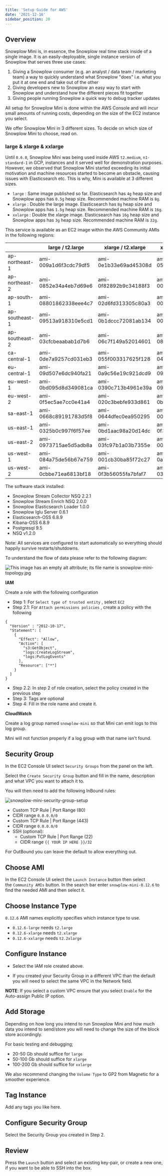 ```yaml
---
title: 'Setup Guide for AWS'
date: '2021-12-16'
sidebar_position: 20
---
```


## Overview

Snowplow Mini is, in essence, the Snowplow real time stack inside of a single image. It is an easily-deployable, single instance version of Snowplow that serves three use cases:

1. Giving a Snowplow consumer (e.g. an analyst / data team / marketing team) a way to quickly understand what Snowplow "does" i.e. what you put it at one end and take out of the other
2. Giving developers new to Snowplow an easy way to start with Snowplow and understand how the different pieces fit together
3. Giving people running Snowplow a quick way to debug tracker updates

All setup for Snowplow Mini is done within the AWS Console and will incur small amounts of running costs, depending on the size of the EC2 instance you select.

We offer Snowplow Mini in 3 different sizes. To decide on which size of Snowplow Mini to choose, read on.

### large & xlarge & xxlarge

Until `0.6.0`, Snowplow Mini was being used inside AWS `t2.medium`, `n1-standard-1` in GCP, instances and it served well for demonstration purposes. However, we observed that Snowplow Mini started exceeding its initial motivation and machine resources started to become an obstacle, causing issues with Elasticsearch etc. This is why, Mini is available at 3 different sizes.

- `large` : Same image published so far. Elasticsearch has `4g` heap size and Snowplow apps has `0.5g` heap size. Recommended machine RAM is `8g`.
- `xlarge` : Double the large image. Elasticsearch has `8g` heap size and Snowplow apps has `1.5g` heap size. Recommended machine RAM is `16g`.
- `xxlarge` : Double the xlarge image. Elasticsearch has `16g` heap size and Snowplow apps has `3g` heap size. Recommended machine RAM is `32g`.

This service is available as an EC2 image within the AWS Community AMIs in the following regions:

|                | large / t2.large      | xlarge / t2.xlarge    | xxlarge / t2.xxlarge  |
| -------------- | --------------------- | --------------------- | --------------------- |
| ap-northeast-1 | ami-009a1d6f3cdc79df5 | ami-0e1b33e69ad45308d | ami-05042cb5acccb2431 |
| ap-northeast-2 | ami-0852e34a4eb7d69e6 | ami-0f82892b9c34188f3 | ami-003aa3243efa14d0f |
| ap-south-1     | ami-08801862338eee4c7 | ami-02d6fd313305c80a3 | ami-003fc9a9bbb0fa174 |
| ap-southeast-1 | ami-09513a918310e5cd1 | ami-0b1dccc72081ab134 | ami-002859e99f439f074 |
| ap-southeast-2 | ami-03cfcbeaabab1d7b6 | ami-06c7f149a52014601 | ami-08f67a4cf04fcafe3 |
| ca-central-1   | ami-0de7a9257cd031eb3 | ami-055f003317625f128 | ami-04351978e36a0c26a |
| eu-central-1   | ami-09d507e6dc940fa21 | ami-0a9c56e19c921dcd9 | ami-09dbd059d3b447766 |
| eu-west-1      | ami-0bd095d8d349081ca | ami-0390c713b4961e39a | ami-09adc9a332e82b4e7 |
| eu-west-2      | ami-0f5ec5ae7cc0e41a4 | ami-020c3bebfe933d861 | ami-0beea426cfa878384 |
| sa-east-1      | ami-0668c89191783d5f8 | ami-0644dfec0ea950295 | ami-00d5126c4ea88c646 |
| us-east-1      | ami-0325b0c997f6f57ee | ami-0bd1aac98a20d14dc | ami-0f3c8b7b623103250 |
| us-east-2      | ami-0973715ae5d5adb8a | ami-03fc97b1a03b7355e | ami-00679a0be5a652f93 |
| us-west-1      | ami-084a75de56b67e759 | ami-001cb30ba85f72c27 | ami-0a3018e66bdd21e70 |
| us-west-2      | ami-0cbbe71ea6813bf18 | ami-0f3b56055fa7bfaf7 | ami-03031d525cfdc6cdb |

The software stack installed:

- Snowplow Stream Collector NSQ 2.2.1
- Snowplow Stream Enrich NSQ 2.0.0
- Snowplow Elasticsearch Loader 1.0.0
- Snowplow Iglu Server 0.6.1
- Elasticsearch-OSS 6.8.9
- Kibana-OSS 6.8.9
- Postgresql 9.5
- NSQ v1.2.0

Note: All services are configured to start automatically so everything should happily survive restarts/shutdowns.

To understand the flow of data please refer to the following diagram:

![This image has an empty alt attribute; its file name is snowplow-mini-topology.jpg](images/snowplow-mini-topology.jpg)

**IAM**

Create a role with the following configuration

- Step 1: For `Select type of trusted entity` , select `EC2`
- Step 2.1: For `Attach permissions policies` , create a policy with the following

```
{
  "Version" : "2012-10-17",
  "Statement": [
    {
      "Effect": "Allow",
      "Action": [
        "s3:GetObject",
        "logs:CreateLogStream",
        "logs:PutLogEvents"
      ],
      "Resource": ["*"]
    }
  ]
}
```

- Step 2.2: In step 2 of role creation, select the policy created in the previous step
- Step 3: Tags are optional
- Step 4: Fill in the role name and create it.

**CloudWatch**

Create a log group named `snowplow-mini` so that Mini can emit logs to this log group.

Mini will not function properly if a log group with that name isn't found.

## Security Group

In the EC2 Console UI select `Security Groups` from the panel on the left.

Select the `Create Security Group` button and fill in the name, description and what VPC you want to attach it to.

You will then need to add the following InBound rules:

![snowplow-mini-security-group-setup](images/security-groups-setup.png)

- Custom TCP Rule | Port Range (80)
- CIDR range `0.0.0.0/0`
- Custom TCP Rule | Port Range (443)
- CIDR range `0.0.0.0/0`
- SSH (optional):
  - Custom TCP Rule | Port Range (22)
  - CIDR range `{{ YOUR IP HERE }}/32`

For OutBound you can leave the default to allow everything out.

## Choose AMI

In the EC2 Console UI select the `Launch Instance` button then select the `Community AMIs` button. In the search bar enter `snowplow-mini-0.12.6` to find the needed AMI and then select it.

## Choose Instance Type

`0.12.6` AMI names explicitly specifies which instance type to use.

- `0.12.6-large` needs `t2.large`
- `0.12.6-xlarge` needs `t2.xlarge`
- `0.12.6-xxlarge` needs `t2.2xlarge`

## Configure Instance

- Select the IAM role created above.

- If you created your Security Group in a different VPC than the default you will need to select the same VPC in the Network field.

**NOTE**: If you select a custom VPC ensure that you select `Enable` for the Auto-assign Public IP option.

## Add Storage

Depending on how long you intend to run Snowplow Mini and how much data you intend to send/store you will need to change the size of the block store accordingly.

For basic testing and debugging;

- 20-50 Gb should suffice for `large`
- 50-100 Gb should suffice for `xlarge`
- 100-200 Gb should suffice for `xxlarge`

We also recommend changing the `Volume Type` to GP2 from Magnetic for a smoother experience.

## Tag Instance

Add any tags you like here.

## Configure Security Group

Select the Security Group you created in Step 2.

## Review

Press the `Launch` button and select an existing key-pair, or create a new one, if you want to be able to SSH into the box.
